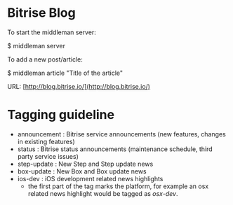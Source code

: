 Bitrise Blog
=============

To start the middleman server:

  $ middleman server

To add a new post/article:

  $ middleman article "Title of the article"

URL: [http://blog.bitrise.io/](http://blog.bitrise.io/)

# Tagging guideline

* announcement : Bitrise service announcements (new features, changes in existing features)
* status : Bitrise status announcements (maintenance schedule, third party service issues)
* step-update : New Step and Step update news
* box-update : New Box and Box update news
* ios-dev : iOS development related news highlights
  * the first part of the tag marks the platform, for example an osx related news highlight would be
    tagged as *osx-dev*.
